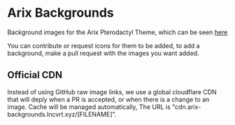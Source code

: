 # Arix Backgrounds

Background images for the Arix Pterodactyl Theme, which can be seen [here](https://demo.arix.gg/)

You can contribute or request icons for them to be added, to add a background, make a pull request with the images you want added.

## Official CDN

Instead of using GitHub raw image links, we use a global cloudflare CDN that will deply when a PR is accepted, or when there is a change to an image. Cache will be managed automatically, The URL is "cdn.arix-backgrounds.lncvrt.xyz/[FILENAME]".
